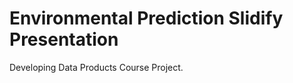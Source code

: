 Environmental Prediction Slidify Presentation
=============================================

Developing Data Products Course Project.

